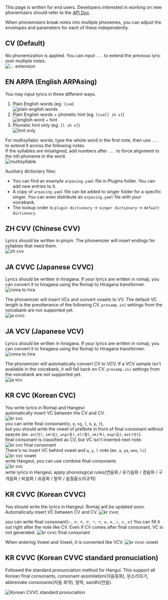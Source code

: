 This page is written for end users. Developers interested in working on new phonemizers should refer to the [API Doc](https://github.com/stakira/OpenUtau/blob/master/OpenUtau.Core/Api/README.md).

When phonemizers break notes into multiple phonemes, you can adjust the envelopes and parameters for each of these independently.

## CV (Default)
No phonemization is applied.
You can input `...` to extend the previous lyric over multiple notes.  
![... extension](https://i.imgur.com/2pR43nx.png)

## EN ARPA (English ARPAsing)
You may input lyrics in three different ways.
1. Plain English words (eg. `live`)  
![plain english words](https://i.imgur.com/PZJe73G.png)
2. Plain English words + phonetic hint (eg. `live[l ih v]`)  
![english word + hint](https://i.imgur.com/YmvhUaL.png)
3. Phonetic hint only (eg. `[l ih v]`)  
![hint only](https://i.imgur.com/6hKOYsn.png)

For multisyllabic words, type the whole word in the first note, then use `...` to extend it across the following notes.  
If the syllables are misaligned, add numbers after `...` to force alignment to the nth phoneme in the word.  
![multisyllable](https://i.imgur.com/VLksjSR.png)

Auxiliary dictionary files:

- You can find an example `arpasing.yaml` file in Plugins folder. You can add new entries to it.
- A copy of `arpasing.yaml` file can be added to singer folder for a specific singer. You can even distribute an `arpasing.yaml` file with your voicebank.
- The lookup order is `plugin dictionary` -> `singer dictionary` -> `default dictionary`.

## ZH CVV (Chinese CVV)
Lyrics should be written in pinyin. The phonemizer will insert endings for syllables that need them.  
![zh cvv](https://i.imgur.com/TJfiNit.png)

## JA CVVC (Japanese CVVC)
Lyrics should be written in hiragana. If your lyrics are written in romaji, you can convert it to hiragana using the Romaji to Hiragana transformer.  
![roma to hira](https://i.imgur.com/XmfItiZ.png)

The phonemizer will insert VCs and convert vowels to VV. The default VC length is the preutterance of the following CV. `presamp.ini` settings from the voicebank are not supported yet.  
![ja cvvc](https://i.imgur.com/GDaGjLu.png)

## JA VCV (Japanese VCV)
Lyrics should be written in hiragana. If your lyrics are written in romaji, you can convert it to hiragana using the Romaji to Hiragana transformer.  
![roma to hira](https://i.imgur.com/XmfItiZ.png)

The phonemizer will automatically convert CV to VCV. If a VCV sample isn't available in the voicebank, it will fall back on CV. `presamp.ini` settings from the voicebank are not supported yet.  
![ja vcv](https://i.imgur.com/QYp3J3J.png)

## KR CVC (Korean CVC)

You write lyrics in Romaji and Hangeul  
automatically insert VC between the CV and CV.  
![kr cvc](https://i.imgur.com/6w87k41.png)  
you can write final consonant(`n`, `m`, `ng`, `l`, `k`, `p`, `t`),  
but you should write the vowel of preNote in front of final consonant without spaces (ex. `an(안)`, `im(임)`, `ung(웅)`, `el(엘)`, `ok(옥)`, `eup(읍)`, `eot(엇)`).  
final consonant is classified as CV, but VC isn't inserted next note.  
![kr cvc final consonant](https://i.imgur.com/yB012mW.png)  
There's no insert VC behind vowel and `w`, `y`, `l` note (ex. `a`, `ya`, `weo`, `li`)  
![kr cvc vowel](https://i.imgur.com/WsTELSm.png)  
write Hangeul, you can use combine final consonants  
![kr cvc](https://i.imgur.com/Ffn0mNK.jpg)  
write lyrics in Hangeul, apply phonological rules(연음화 / 유기음화 / 경음화 / 구개음화 / 비음화 / 유음화 / 탈락 / 음절끝소리규칙)  

## KR CVVC (Korean CVVC)
You should write the lyrics in Hangeul. Romaji will be updated soon.  
Automatically insert VC between CV and CV.
![kr cvvc](https://i.imgur.com/vrftrEJ.png)

you can write final consonant(`ㄴ`, `ㅁ`, `ㅇ`, `ㄹ`, `ㄱ`, `ㄲ`, `ㅂ`, `ㅍ`, `ㅅ`, `ㄷ`, `ㅌ`)
You can fill it out right after the note like CV.
Even if CV comes after final consonant, VC is not generated.
![kr cvvc final consonant](https://i.imgur.com/2RQfG4F.png)

When entering Vowel and Vowel, it is converted like VCV.
![kr cvvc vowel](https://i.imgur.com/ubiRAgb.png)

## KR CVVC (Korean CVVC standard pronuciation)
Followed the standard pronunciation method for Hangul.
This support all Korean final consonants, consonant assimilation(자음동화), 된소리되기, abbreviate consonants(자음 축약), 탈락, sandhi(연음).

![Korean CVVC standard pronuciation](https://i.imgur.com/unXXxVq.png)